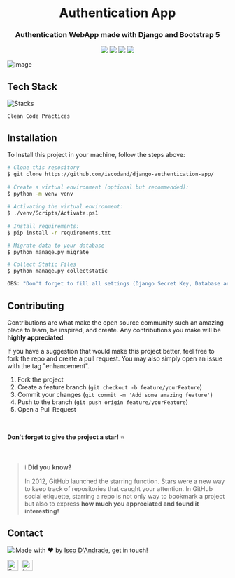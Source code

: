 <h1 align="center">
	Authentication App
</h1>

<h3 align="center">
	 Authentication WebApp made with Django and Bootstrap 5
</h3>

<p align="center">
	<img src="https://img.shields.io/badge/PRs-welcome-brightgreen.svg?style=flat-square"/>
	<img src="https://img.shields.io/github/license/iscodand/django-authentication-app?color=green"/>
	<img src="https://img.shields.io/github/repo-size/iscodand/django-authentication-app?color=green"/>
	<img src="https://img.shields.io/github/last-commit/iscodand/django-authentication-app?color=green"/>
</p>

 ![image](https://user-images.githubusercontent.com/81825284/196500096-77bee973-8d4e-4ee2-972b-9e1619586fa7.png)
 
 ## Tech Stack
![Stacks](https://skillicons.dev/icons?i=py,django,docker,html,css,bootstrap,vscode,git&theme=dark)

``Clean Code Practices``

## Installation
To Install this project in your machine, follow the steps above:
```bash
# Clone this repository
$ git clone https://github.com/iscodand/django-authentication-app/
                        
# Create a virtual environment (optional but recommended):
$ python -m venv venv
                        
# Activating the virtual environment:
$ ./venv/Scripts/Activate.ps1
                        
# Install requirements:
$ pip install -r requirements.txt

# Migrate data to your database
$ python manage.py migrate

# Collect Static Files
$ python manage.py collectstatic

OBS: "Don't forget to fill all settings (Django Secret Key, Database and Email things) on setup/settings.py"
```
## Contributing

Contributions are what make the open source community such an amazing place to learn, be inspired, and create. Any contributions you make will be **highly appreciated**.

If you have a suggestion that would make this project better, feel free to fork the repo and create a pull request. You may also simply open an issue with the tag "enhancement".

1. Fork the project
2. Create a feature branch (`git checkout -b feature/yourFeature`)
3. Commit your changes (`git commit -m 'Add some amazing feature'`)
4. Push to the branch (`git push origin feature/yourFeature`)
5. Open a Pull Request

<br>

**Don't forget to give the project a star!** ⭐   

<br> 
 
> ℹ️ **Did you know?**
> 
> In 2012, GitHub launched the starring function.
> Stars were a new way to keep track of repositories that caught your attention.
> In GitHub social etiquette, starring a repo is not only way to bookmark a project but also to express **how much you appreciated and found it interesting!**

## Contact
<img align="left" src="https://avatars.githubusercontent.com/iscodand?size=100">

Made with ❤️ by [Isco D'Andrade](https://github.com/iscodand), get in touch!

<a href="mailto:iscodand@outlook.com" target="_blank"><img src="https://img.shields.io/badge/Email-D14836?style=flat&logo=gmail&logoColor=white" alt="Email Badge" height="25"></a>&nbsp;
<a href="https://linkedin.com/in/iscodand" target="_blank"><img src="https://img.shields.io/badge/Linkedin-0077B5?style=flat&logo=linkedin&logoColor=white" alt="LinkedIn Badge" height="25"></a>&nbsp;

<br clear="left"/>
